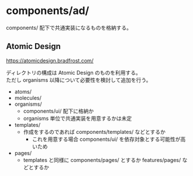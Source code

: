 # components/ad/

components/ 配下で共通実装になるものを格納する。

## Atomic Design

<https://atomicdesign.bradfrost.com/>

ディレクトリの構成は Atomic Design のものを利用する。\
ただし organisms 以降について必要性を検討して追加を行う。

- atoms/
- molecules/
- organisms/
  - components/ui/ 配下に格納か
  - organisms 単位で共通実装を用意するかは未定
- templates/
  - 作成をするのであれば components/templates/ などとするか
    - これを用意する場合 components/ui/ を依存対象とする可能性が高いため
- pages/
  - templates と同様に components/pages/ とするか features/pages/ などとするか
